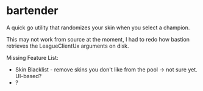 # bartender

A quick go utility that randomizes your skin when you select a champion.

This may not work from source at the moment,  I had to redo how bastion retrieves the LeagueClientUx arguments on disk.

Missing Feature List:
* Skin Blacklist - remove skins you don't like from the pool -> not sure yet. UI-based?
* ?
